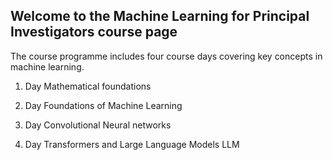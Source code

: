 ## Welcome to the Machine Learning for Principal Investigators course page

The course programme includes four course days covering key concepts in machine learning.

1. Day Mathematical foundations

2. Day Foundations of Machine Learning

3. Day Convolutional Neural networks

4. Day Transformers and Large Language Models LLM
 

